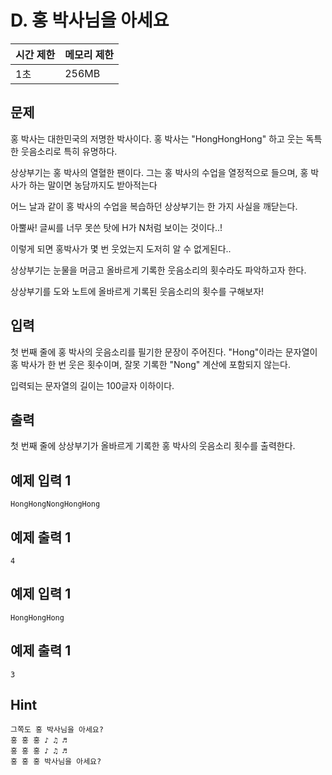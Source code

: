 # D. 홍 박사님을 아세요

| 시간 제한 | 메모리 제한 |
| --- | --- |
| 1초 | 256MB |

## 문제
홍 박사는 대한민국의 저명한 박사이다. 홍 박사는 "HongHongHong" 하고 웃는 독특한 웃음소리로 특히 유명하다.

상상부기는 홍 박사의 열혈한 팬이다. 그는 홍 박사의 수업을 열정적으로 들으며, 홍 박사가 하는 말이면 농담까지도 받아적는다 

어느 날과 같이 홍 박사의 수업을 복습하던 상상부기는 한 가지 사실을 깨닫는다.

아뿔싸! 글씨를 너무 못쓴 탓에 H가 N처럼 보이는 것이다..! 

이렇게 되면 홍박사가 몇 번 웃었는지 도저히 알 수 없게된다..

상상부기는 눈물을 머금고 올바르게 기록한 웃음소리의 횟수라도 파악하고자 한다.

상상부기를 도와 노트에 올바르게 기록된 웃음소리의 횟수를 구해보자!

## 입력
첫 번째 줄에 홍 박사의 웃음소리를 필기한 문장이 주어진다. "Hong"이라는 문자열이 홍 박사가 한 번 웃은 횟수이며, 잘못 기록한 "Nong" 계산에 포함되지 않는다.

입력되는 문자열의 길이는 100글자 이하이다.

## 출력
첫 번째 줄에 상상부기가 올바르게 기록한 홍 박사의 웃음소리 횟수를 출력한다.


## 예제 입력 1

```
HongHongNongHongHong
```

## 예제 출력 1

```
4
```

## 예제 입력 1

```
HongHongHong
```

## 예제 출력 1

```
3
```

## Hint

```
그쪽도 홍 박사님을 아세요?
홍 홍 홍 ♪ ♫ ♬
홍 홍 홍 ♪ ♫ ♬
홍 홍 홍 박사님을 아세요?
```
